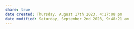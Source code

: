 ```yaml
---
share: true
date created: Thursday, August 17th 2023, 4:17:08 pm
date modified: Saturday, September 2nd 2023, 9:48:21 am
---
```

